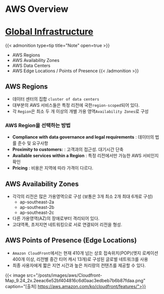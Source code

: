 # AWS Overview


# [Global Infrastructure](https://aws.amazon.com/ko/about-aws/global-infrastructure/)

{{< admonition type=tip title="Note" open=true >}}
- AWS Regions 
- AWS Availability Zones
- AWS Data Centers
- AWS Edge Locations / Points of Presence
{{< /admonition >}} 

## AWS Regions
- 데이터 센터의 집합 `cluster of data centers`
- 대부분의 AWS 서비스들은 특정 리전에 국한`region-scoped`되어 있다.
- 각 `Region`은 최소 두 개 이상의 개별 가용 영역`Availability Zones`로 구성

### AWS Region을 선택하는 방법
- **Compliance with data governance and legal requirements** : 데이터의 법률 준수 및 요구사항
- **Proximity to customers:** : 고객과의 접근성. 대기시간 단축
- **Available services within a Region** : 특정 리전에서만 가능한 AWS 서비인지 확인
- **Pricing** : 비용은 지역에 따라 가격이 다르다.

## AWS Availability Zones
- 각각의 리전은 많은 가용영역으로 구성 (보통은 3개 최소 2개 최대 6개로 구성)
    - ap-southeast-2a
    - ap-southeast-2b
    - ap-southeast-2c
- 다른 가용영역(AZ)의 장애로부터 격리되어 있다.
- 고대역폭, 초저지연 네트워킹으로 서로 연결되어 리전을 형성. 

## AWS Points of Presence (Edge Locations)
- `Amazon CloudFront`에서는 현재 410개 넘는 상호 접속위치(POP)(엣지 로케이션 400개 이상, 리전별 중간 티어 캐시 13개)로 구성된 글로벌 네트워크를 사용
- 최종 사용자에게 짧은 지연 시간과 높은 처리량의 컨텐츠를 제공할 수 있다.

{{< image src="/posts/images/aws/Cloudfront-Map_9.24_2x.2eeac6e52bf404816c6d0aac3edbeb7b6b87fdaa.png" caption="[출처] https://aws.amazon.com/ko/cloudfront/features/">}}


